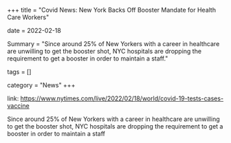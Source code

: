 +++
title = "Covid News: New York Backs Off Booster Mandate for Health Care Workers"

date = 2022-02-18

Summary = "Since around 25% of New Yorkers with a career in healthcare are unwilling to get the booster shot, NYC hospitals are dropping the requirement to get a booster in order to maintain a staff."

tags = []

category = "News"
+++

link: https://www.nytimes.com/live/2022/02/18/world/covid-19-tests-cases-vaccine 

Since around 25% of New Yorkers with a career in healthcare are unwilling to get the booster shot, NYC hospitals are dropping the requirement to get a booster in order to maintain a staff
